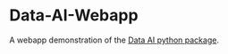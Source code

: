 # Data-AI-Webapp
A webapp demonstration of the [Data AI python package](https://github.com/CMorenoStokoe/Data-AI).
